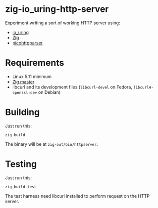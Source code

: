 # zig-io\_uring-http-server

Experiment writing a sort of working HTTP server using:
* [io\_uring](https://unixism.net/loti/what_is_io_uring.html)
* [Zig](https://ziglang.org)
* [picohttpparser](https://github.com/h2o/picohttpparser)

# Requirements

* Linux 5.11 minimum
* [Zig master](https://ziglang.org/download/)
* libcurl and its development files (`libcurl-devel` on Fedora, `libcurl4-openssl-dev` on Debian)

# Building

Just run this:
```
zig build
```

The binary will be at `zig-out/bin/httpserver`.

# Testing

Just run this:
```
zig build test
```

The test harness need libcurl installed to perform request on the HTTP server.
